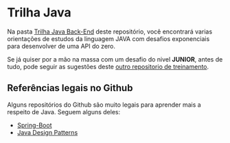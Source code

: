 # Trilha Java

Na pasta [Trilha Java Back-End](https://github.com/GuillaumeFalourd/java-backend-trail/tree/main/PT) deste repositório, você encontrará varias orientações de estudos da linguagem JAVA com desafios exponenciais para desenvolver de uma API do zero.

Se já quiser por a mão na massa com um desafio do nivel **JUNIOR**, antes de tudo, pode seguir as sugestões deste [outro repositorio de treinamento](https://github.com/GuillaumeFalourd/java-training-api).

## Referências legais no Github

Alguns repositórios do Github são muito legais para aprender mais a respeito de Java.
Seguem alguns deles:

- [Spring-Boot](https://github.com/spring-projects/spring-boot)
- [Java Design Patterns](https://github.com/iluwatar/java-design-patterns)
